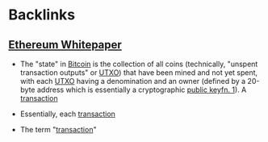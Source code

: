 
# Backlinks
## [Ethereum Whitepaper](<Ethereum Whitepaper.md>)
- The "state" in [Bitcoin](<Bitcoin.md>) is the collection of all coins (technically, "unspent transaction outputs" or [UTXO](<UTXO.md>)) that have been mined and not yet spent, with each [UTXO](<UTXO.md>) having a denomination and an owner (defined by a 20-byte address which is essentially a cryptographic [public key](<public key.md>)[fn. 1](https://ethereum.org/en/whitepaper/[notes](<notes.md>))). A [transaction](<transaction.md>)

- Essentially, each [transaction](<transaction.md>)

- The term "[transaction](<transaction.md>)"

